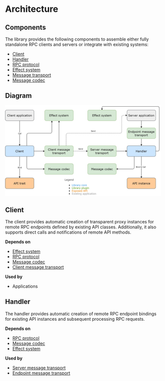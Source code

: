 # Architecture

## Components

The library provides the following components to assemble either fully standalone RPC clients and servers or integrate with existing systems:

* [Client](https://www.javadoc.io/doc/org.automorph/automorph-core_2.13/latest/automorph/Client.html)
* [Handler](https://www.javadoc.io/doc/org.automorph/automorph-core_2.13/latest/automorph/Handler.html)
* [RPC protocol](https://www.javadoc.io/doc/org.automorph/automorph-spi_2.13/latest/automorph/spi/RpcProtocol.html)
* [Effect system](https://www.javadoc.io/doc/org.automorph/automorph-spi_2.13/latest/automorph/spi/EffectSystem.html)
* [Message transport](https://www.javadoc.io/doc/org.automorph/automorph-spi_2.13/latest/automorph/spi/MessageTransport.html)
* [Message codec](https://www.javadoc.io/doc/org.automorph/automorph-spi_2.13/latest/automorph/spi/MessageCodec.html)

## Diagram

![architecture](../images/architecture.jpg)

## Client

The client provides automatic creation of transparent proxy instances for remote RPC endpoints defined by existing API classes. Additionally, it also
supports direct calls and notifications of remote API methods.

**Depends on**

* [Effect system](https://www.javadoc.io/doc/org.automorph/automorph-spi_2.13/latest/automorph/spi/EffectSystem.html)
* [RPC protocol](https://www.javadoc.io/doc/org.automorph/automorph-spi_2.13/latest/automorph/spi/RpcProtocol.html)
* [Message codec](https://www.javadoc.io/doc/org.automorph/automorph-spi_2.13/latest/automorph/spi/MessageCodec.html)
* [Client message transport](https://www.javadoc.io/doc/org.automorph/automorph-spi_2.13/latest/automorph/spi/ClientMessageTransport.html)

**Used by**

* Applications

## Handler

The handler provides automatic creation of remote RPC endpoint bindings for existing API instances and subsequent processing RPC requests.

**Depends on**

* [RPC protocol](https://www.javadoc.io/doc/org.automorph/automorph-spi_2.13/latest/automorph/spi/RpcProtocol.html)
* [Message codec](https://www.javadoc.io/doc/org.automorph/automorph-spi_2.13/latest/automorph/spi/MessageCodec.html)
* [Effect system](https://www.javadoc.io/doc/org.automorph/automorph-spi_2.13/latest/automorph/spi/EffectSystem.html)

**Used by**

* [Server message transport](https://www.javadoc.io/doc/org.automorph/automorph-spi_2.13/latest/automorph/spi/transport/ServerMessageTransport.html)
* [Endpoint message transport](https://www.javadoc.io/doc/org.automorph/automorph-spi_2.13/latest/automorph/spi/transport/EndpointMessageTransport.html)
